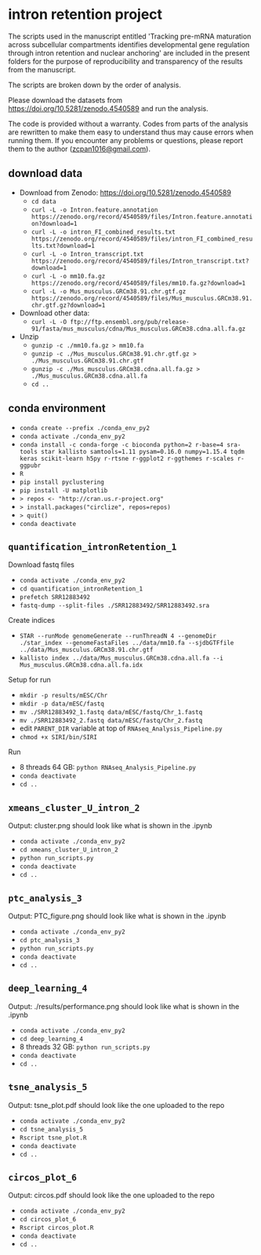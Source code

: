 # intron retention project

The scripts used in the manuscript entitled 'Tracking pre-mRNA maturation across subcellular compartments identifies developmental gene regulation through intron retention and nuclear anchoring' are included in the present folders for the purpose of reproducibility and transparency of the results from the manuscript.

The scripts are broken down by the order of analysis.

Please download the datasets from https://doi.org/10.5281/zenodo.4540589 and run the analysis.

The code is provided without a warranty. Codes from parts of the analysis are rewritten to make them easy to understand thus may cause errors when running them. If you encounter any problems or questions, please report them to the author (zcpan1016@gmail.com).

## download data

* Download from Zenodo: https://doi.org/10.5281/zenodo.4540589
  + `cd data`
  + `curl -L -o Intron.feature.annotation https://zenodo.org/record/4540589/files/Intron.feature.annotation?download=1`
  + `curl -L -o intron_FI_combined_results.txt https://zenodo.org/record/4540589/files/intron_FI_combined_results.txt?download=1`
  + `curl -L -o Intron_transcript.txt https://zenodo.org/record/4540589/files/Intron_transcript.txt?download=1`
  + `curl -L -o mm10.fa.gz https://zenodo.org/record/4540589/files/mm10.fa.gz?download=1`
  + `curl -L -o Mus_musculus.GRCm38.91.chr.gtf.gz https://zenodo.org/record/4540589/files/Mus_musculus.GRCm38.91.chr.gtf.gz?download=1`
* Download other data:
  + `curl -L -O ftp://ftp.ensembl.org/pub/release-91/fasta/mus_musculus/cdna/Mus_musculus.GRCm38.cdna.all.fa.gz`
* Unzip
  + `gunzip -c ./mm10.fa.gz > mm10.fa`
  + `gunzip -c ./Mus_musculus.GRCm38.91.chr.gtf.gz > ./Mus_musculus.GRCm38.91.chr.gtf`
  + `gunzip -c ./Mus_musculus.GRCm38.cdna.all.fa.gz > ./Mus_musculus.GRCm38.cdna.all.fa`
  + `cd ..`

## conda environment

* `conda create --prefix ./conda_env_py2`
* `conda activate ./conda_env_py2`
* `conda install -c conda-forge -c bioconda python=2 r-base=4 sra-tools star kallisto samtools=1.11 pysam=0.16.0 numpy=1.15.4 tqdm keras scikit-learn h5py r-rtsne r-ggplot2 r-ggthemes r-scales r-ggpubr`
* `R`
* `pip install pyclustering`
* `pip install -U matplotlib`
* `> repos <- "http://cran.us.r-project.org"`
* `> install.packages("circlize", repos=repos)`
* `> quit()`
* `conda deactivate`

## `quantification_intronRetention_1`

Download fastq files

* `conda activate ./conda_env_py2`
* `cd quantification_intronRetention_1`
* `prefetch SRR12883492`
* `fastq-dump --split-files ./SRR12883492/SRR12883492.sra`

Create indices

* `STAR --runMode genomeGenerate --runThreadN 4 --genomeDir ./star_index --genomeFastaFiles ../data/mm10.fa --sjdbGTFfile ../data/Mus_musculus.GRCm38.91.chr.gtf`
* `kallisto index ../data/Mus_musculus.GRCm38.cdna.all.fa --i Mus_musculus.GRCm38.cdna.all.fa.idx`

Setup for run

* `mkdir -p results/mESC/Chr`
* `mkdir -p data/mESC/fastq`
* `mv ./SRR12883492_1.fastq data/mESC/fastq/Chr_1.fastq`
* `mv ./SRR12883492_2.fastq data/mESC/fastq/Chr_2.fastq`
* edit `PARENT_DIR` variable at top of `RNAseq_Analysis_Pipeline.py`
* `chmod +x SIRI/bin/SIRI`

Run

* 8 threads 64 GB: `python RNAseq_Analysis_Pipeline.py`
* `conda deactivate`
* `cd ..`

## `xmeans_cluster_U_intron_2`

Output: cluster.png should look like what is shown in the .ipynb

* `conda activate ./conda_env_py2`
* `cd xmeans_cluster_U_intron_2`
* `python run_scripts.py`
* `conda deactivate`
* `cd ..`

## `ptc_analysis_3`

Output: PTC_figure.png should look like what is shown in the .ipynb

* `conda activate ./conda_env_py2`
* `cd ptc_analysis_3`
* `python run_scripts.py`
* `conda deactivate`
* `cd ..`

## `deep_learning_4`

Output: ./results/performance.png should look like what is shown in the .ipynb

* `conda activate ./conda_env_py2`
* `cd deep_learning_4`
* 8 threads 32 GB: `python run_scripts.py`
* `conda deactivate`
* `cd ..`

## `tsne_analysis_5`

Output: tsne_plot.pdf should look like the one uploaded to the repo

* `conda activate ./conda_env_py2`
* `cd tsne_analysis_5`
* `Rscript tsne_plot.R`
* `conda deactivate`
* `cd ..`

## `circos_plot_6`

Output: circos.pdf should look like the one uploaded to the repo

* `conda activate ./conda_env_py2`
* `cd circos_plot_6`
* `Rscript circos_plot.R`
* `conda deactivate`
* `cd ..`
